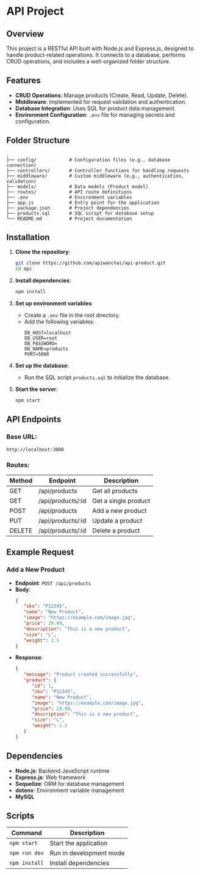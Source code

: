 # API Project

## Overview

This project is a RESTful API built with Node.js and Express.js, designed to handle product-related operations. It connects to a database, performs CRUD operations, and includes a well-organized folder structure.

## Features

- **CRUD Operations**: Manage products (Create, Read, Update, Delete).
- **Middleware**: Implemented for request validation and authentication.
- **Database Integration**: Uses SQL for product data management.
- **Environment Configuration**: `.env` file for managing secrets and configuration.

## Folder Structure

```
.
├── config/            # Configuration files (e.g., database connection)
├── controllers/       # Controller functions for handling requests
├── middleware/        # Custom middleware (e.g., authentication, validation)
├── models/            # Data models (Product model)
├── routes/            # API route definitions
├── .env               # Environment variables
├── app.js             # Entry point for the application
├── package.json       # Project dependencies
├── products.sql       # SQL script for database setup
└── README.md          # Project documentation
```

## Installation

1. **Clone the repository**:
   ```bash
   git clone https://github.com/apiwanchai/api-product.git
   cd api
   ```

2. **Install dependencies**:
   ```bash
   npm install
   ```

3. **Set up environment variables**:
   - Create a `.env` file in the root directory.
   - Add the following variables:
     ```env
     DB_HOST=localhost
     DB_USER=root
     DB_PASSWORD=
     DB_NAME=products
     PORT=5000
     ```

4. **Set up the database**:
   - Run the SQL script `products.sql` to initialize the database.

5. **Start the server**:
   ```bash
   npm start
   ```

## API Endpoints

### Base URL:
`http://localhost:3000`

### Routes:

| Method | Endpoint           | Description              |
|--------|--------------------|--------------------------|
| GET    | /api/products      | Get all products         |
| GET    | /api/products/:id  | Get a single product     |
| POST   | /api/products      | Add a new product        |
| PUT    | /api/products/:id  | Update a product         |
| DELETE | /api/products/:id  | Delete a product         |

## Example Request

### Add a New Product

- **Endpoint**: `POST /api/products`
- **Body**:
   ```json
   {
      "sku": "P12345",
      "name": "New Product",
      "image": "https://example.com/image.jpg",
      "price": 29.99,
      "description": "This is a new product",
      "size": "L",
      "weight": 1.5
   }
   ```
- **Response**:
   ```json
   {
      "message": "Product created successfully",
      "product": {
         "id": 1,
         "sku": "P12345",
         "name": "New Product",
         "image": "https://example.com/image.jpg",
         "price": 29.99,
         "description": "This is a new product",
         "size": "L",
         "weight": 1.5
      }
   }
   ```

## Dependencies

- **Node.js**: Backend JavaScript runtime
- **Express.js**: Web framework
- **Sequelize**: ORM for database management
- **dotenv**: Environment variable management
- **MySQL** 

## Scripts

| Command           | Description                   |
|-------------------|-------------------------------|
| `npm start`       | Start the application         |
| `npm run dev`     | Run in development mode       |
| `npm install`     | Install dependencies          |


